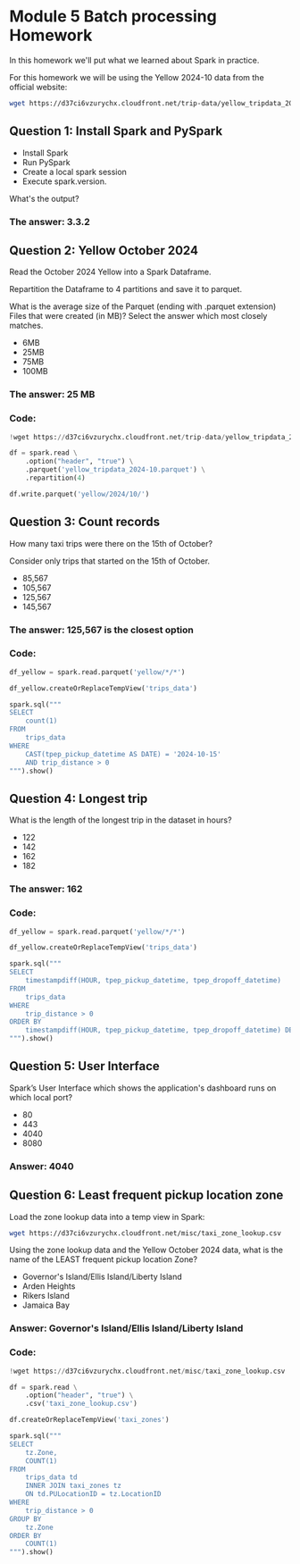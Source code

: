 # Module 5 Batch processing Homework

In this homework we'll put what we learned about Spark in practice.

For this homework we will be using the Yellow 2024-10 data from the official website: 

```bash
wget https://d37ci6vzurychx.cloudfront.net/trip-data/yellow_tripdata_2024-10.parquet
```


## Question 1: Install Spark and PySpark

- Install Spark
- Run PySpark
- Create a local spark session
- Execute spark.version.

What's the output?

### The answer: 3.3.2

## Question 2: Yellow October 2024

Read the October 2024 Yellow into a Spark Dataframe.

Repartition the Dataframe to 4 partitions and save it to parquet.

What is the average size of the Parquet (ending with .parquet extension) Files that were created (in MB)? Select the answer which most closely matches.

- 6MB
- 25MB
- 75MB
- 100MB

### The answer: 25 MB

### Code:

```python
!wget https://d37ci6vzurychx.cloudfront.net/trip-data/yellow_tripdata_2024-10.parquet

df = spark.read \
    .option("header", "true") \
    .parquet('yellow_tripdata_2024-10.parquet') \
    .repartition(4)

df.write.parquet('yellow/2024/10/')
```

## Question 3: Count records 

How many taxi trips were there on the 15th of October?

Consider only trips that started on the 15th of October.

- 85,567
- 105,567
- 125,567
- 145,567

### The answer: 125,567 is the closest option

### Code:

```python
df_yellow = spark.read.parquet('yellow/*/*')

df_yellow.createOrReplaceTempView('trips_data')

spark.sql("""
SELECT
    count(1)
FROM
    trips_data
WHERE
    CAST(tpep_pickup_datetime AS DATE) = '2024-10-15'
    AND trip_distance > 0
""").show()
```

## Question 4: Longest trip

What is the length of the longest trip in the dataset in hours?

- 122
- 142
- 162
- 182

### The answer: 162

### Code:

```python
df_yellow = spark.read.parquet('yellow/*/*')

df_yellow.createOrReplaceTempView('trips_data')

spark.sql("""
SELECT
    timestampdiff(HOUR, tpep_pickup_datetime, tpep_dropoff_datetime)
FROM
    trips_data
WHERE
    trip_distance > 0
ORDER BY
    timestampdiff(HOUR, tpep_pickup_datetime, tpep_dropoff_datetime) DESC
""").show()
```

## Question 5: User Interface

Spark’s User Interface which shows the application's dashboard runs on which local port?

- 80
- 443
- 4040
- 8080

### Answer: 4040

## Question 6: Least frequent pickup location zone

Load the zone lookup data into a temp view in Spark:

```bash
wget https://d37ci6vzurychx.cloudfront.net/misc/taxi_zone_lookup.csv
```

Using the zone lookup data and the Yellow October 2024 data, what is the name of the LEAST frequent pickup location Zone?

- Governor's Island/Ellis Island/Liberty Island
- Arden Heights
- Rikers Island
- Jamaica Bay

### Answer: Governor's Island/Ellis Island/Liberty Island

### Code:

```python
!wget https://d37ci6vzurychx.cloudfront.net/misc/taxi_zone_lookup.csv

df = spark.read \
    .option("header", "true") \
    .csv('taxi_zone_lookup.csv')

df.createOrReplaceTempView('taxi_zones')

spark.sql("""
SELECT
    tz.Zone,
    COUNT(1)
FROM
    trips_data td
    INNER JOIN taxi_zones tz
    ON td.PULocationID = tz.LocationID
WHERE
    trip_distance > 0
GROUP BY
    tz.Zone
ORDER BY
    COUNT(1)
""").show()
```